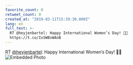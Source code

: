 ```yaml
---
favorite_count: 0
retweet_count: 0
created_at: "2019-03-11T15:39:30.000Z"
lang: en
full_text: >-
  RT @heyjenbartel: Happy International Women’s Day! 💃🌟
  https://t.co/IxSWBsWAnB
---
```


RT [@heyjenbartel](https://twitter.com/heyjenbartel): Happy International
Women’s Day! 💃🌟
![Embedded Photo](https://twitter-media-coderbyheart.s3.eu-north-1.amazonaws.com/1105131138656407552-D1J4OHIWsAAg9wJ.jpg)
